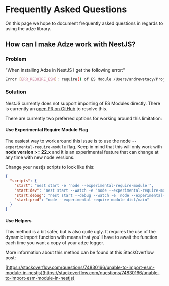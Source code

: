 # Frequently Asked Questions

On this page we hope to document frequently asked questions in regards to using the adze library.

## How can I make Adze work with NestJS?

### Problem

"When installing Adze in NestJS I get the following error:"

```bash
Error [ERR_REQUIRE_ESM]: require() of ES Module /Users/andrewstacy/Projects/personal/adze/dist/index.js from /Users/andrewstacy/Projects/personal/project-name/dist/logger.js not supported.
```

### Solution

NestJS currently does not support importing of ES Modules directly. There is currently an
[open PR on GitHub](https://github.com/nestjs/nest/pull/8736) to resolve this.

There are currently two preferred options for working around this limitation:

#### Use Experimental Require Module Flag

The easiest way to work around this issue is to use the node `--experimental-require-module` flag.
Keep in mind that this will only work with **node version >= 22.x** and it is an experimental
feature that can change at any time with new node versions.

Change your nestjs scripts to look like this:

```json
{
  "scripts": {
    "start": "nest start -e 'node --experimental-require-module'",
    "start:dev": "nest start --watch -e 'node --experimental-require-module'",
    "start:debug": "nest start --debug --watch -e 'node --experimental-require-module'",
    "start:prod": "node --experimental-require-module dist/main"
  }
}
```

#### Use Helpers

This method is a bit safer, but is also quite ugly. It requires the use of the dynamic import
function with means that you'll have to await the function each time you want a copy of your adze
logger.

More information about this method can be found at this StackOverflow post:

[https://stackoverflow.com/questions/74830166/unable-to-import-esm-module-in-nestjs](https://stackoverflow.com/questions/74830166/unable-to-import-esm-module-in-nestjs)
